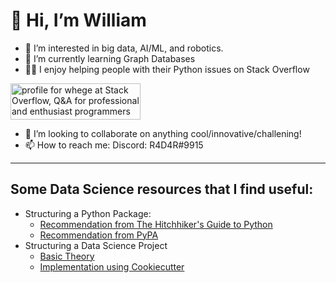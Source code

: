# 👋 Hi, I’m William
- 👀 I’m interested in big data, AI/ML, and robotics.
- 🌱 I’m currently learning Graph Databases
- 👨‍🏫 I enjoy helping people with their Python issues on Stack Overflow
<p>
    <a href="https://stackoverflow.com/users/12229158/whege"><img src="https://stackoverflow.com/users/flair/12229158.png?theme=dark" width="208" height="58" alt="profile for whege at Stack Overflow, Q&amp;A for professional and enthusiast programmers" title="profile for whege at Stack Overflow, Q&amp;A for professional and enthusiast programmers"></a>
</p>

- 💞️ I’m looking to collaborate on anything cool/innovative/challening!
- 📫 How to reach me: Discord: R4D4R#9915

-------

## Some Data Science resources that I find useful:
- Structuring a Python Package:
  - [Recommendation from The Hitchhiker's Guide to Python](https://docs.python-guide.org/writing/structure/)
  - [Recommendation from PyPA](https://docs.python-guide.org/writing/structure/)
- Structuring a Data Science Project
  - [Basic Theory](https://www.kdnuggets.com/2022/05/structure-data-science-project-stepbystep-guide.html)
  - [Implementation using Cookiecutter](https://drivendata.github.io/cookiecutter-data-science/)


<!---
whegedusich/whegedusich is a ✨ special ✨ repository because its `README.md` (this file) appears on your GitHub profile.
You can click the Preview link to take a look at your changes.
--->
